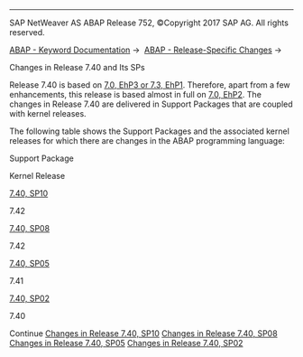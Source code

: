   

* * *

SAP NetWeaver AS ABAP Release 752, ©Copyright 2017 SAP AG. All rights reserved.

[ABAP - Keyword Documentation](javascript:call_link\('abenabap.htm'\)) →  [ABAP - Release-Specific Changes](javascript:call_link\('abennews.htm'\)) → 

Changes in Release 7.40 and Its SPs

Release 7.40 is based on [7.0, EhP3 or 7.3, EhP1](javascript:call_link\('abennews-703.htm'\)). Therefore, apart from a few enhancements, this release is based almost in full on [7.0, EhP2](javascript:call_link\('abennews-71.htm'\)). The changes in Release 7.40 are delivered in Support Packages that are coupled with kernel releases.

The following table shows the Support Packages and the associated kernel releases for which there are changes in the ABAP programming language:

Support Package

Kernel Release

[7.40, SP10](javascript:call_link\('abennews-740_sp10.htm'\))

7.42

[7.40, SP08](javascript:call_link\('abennews-740_sp08.htm'\))

7.42

[7.40, SP05](javascript:call_link\('abennews-740_sp05.htm'\))

7.41

[7.40, SP02](javascript:call_link\('abennews-740_sp02.htm'\))

7.40

Continue
[Changes in Release 7.40, SP10](javascript:call_link\('abennews-740_sp10.htm'\))
[Changes in Release 7.40, SP08](javascript:call_link\('abennews-740_sp08.htm'\))
[Changes in Release 7.40, SP05](javascript:call_link\('abennews-740_sp05.htm'\))
[Changes in Release 7.40, SP02](javascript:call_link\('abennews-740_sp02.htm'\))
